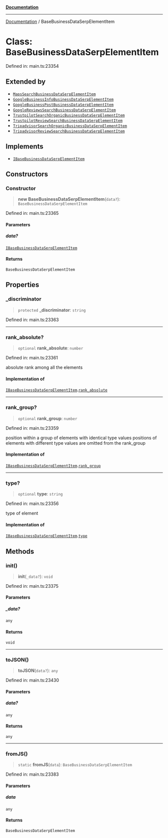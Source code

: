 [**Documentation**](../README.md)

***

[Documentation](../README.md) / BaseBusinessDataSerpElementItem

# Class: BaseBusinessDataSerpElementItem

Defined in: main.ts:23354

## Extended by

- [`MapsSearchBusinessDataSerpElementItem`](MapsSearchBusinessDataSerpElementItem.md)
- [`GoogleBusinessInfoBusinessDataSerpElementItem`](GoogleBusinessInfoBusinessDataSerpElementItem.md)
- [`GoogleBusinessPostBusinessDataSerpElementItem`](GoogleBusinessPostBusinessDataSerpElementItem.md)
- [`GoogleReviewsSearchBusinessDataSerpElementItem`](GoogleReviewsSearchBusinessDataSerpElementItem.md)
- [`TrustpilotSearchOrganicBusinessDataSerpElementItem`](TrustpilotSearchOrganicBusinessDataSerpElementItem.md)
- [`TrustpilotReviewSearchBusinessDataSerpElementItem`](TrustpilotReviewSearchBusinessDataSerpElementItem.md)
- [`TripadvisorSearchOrganicBusinessDataSerpElementItem`](TripadvisorSearchOrganicBusinessDataSerpElementItem.md)
- [`TripadvisorReviewSearchBusinessDataSerpElementItem`](TripadvisorReviewSearchBusinessDataSerpElementItem.md)

## Implements

- [`IBaseBusinessDataSerpElementItem`](../interfaces/IBaseBusinessDataSerpElementItem.md)

## Constructors

### Constructor

> **new BaseBusinessDataSerpElementItem**(`data?`): `BaseBusinessDataSerpElementItem`

Defined in: main.ts:23365

#### Parameters

##### data?

[`IBaseBusinessDataSerpElementItem`](../interfaces/IBaseBusinessDataSerpElementItem.md)

#### Returns

`BaseBusinessDataSerpElementItem`

## Properties

### \_discriminator

> `protected` **\_discriminator**: `string`

Defined in: main.ts:23363

***

### rank\_absolute?

> `optional` **rank\_absolute**: `number`

Defined in: main.ts:23361

absolute rank among all the elements

#### Implementation of

[`IBaseBusinessDataSerpElementItem`](../interfaces/IBaseBusinessDataSerpElementItem.md).[`rank_absolute`](../interfaces/IBaseBusinessDataSerpElementItem.md#rank_absolute)

***

### rank\_group?

> `optional` **rank\_group**: `number`

Defined in: main.ts:23359

position within a group of elements with identical type values
positions of elements with different type values are omitted from the rank_group

#### Implementation of

[`IBaseBusinessDataSerpElementItem`](../interfaces/IBaseBusinessDataSerpElementItem.md).[`rank_group`](../interfaces/IBaseBusinessDataSerpElementItem.md#rank_group)

***

### type?

> `optional` **type**: `string`

Defined in: main.ts:23356

type of element

#### Implementation of

[`IBaseBusinessDataSerpElementItem`](../interfaces/IBaseBusinessDataSerpElementItem.md).[`type`](../interfaces/IBaseBusinessDataSerpElementItem.md#type)

## Methods

### init()

> **init**(`_data?`): `void`

Defined in: main.ts:23375

#### Parameters

##### \_data?

`any`

#### Returns

`void`

***

### toJSON()

> **toJSON**(`data?`): `any`

Defined in: main.ts:23430

#### Parameters

##### data?

`any`

#### Returns

`any`

***

### fromJS()

> `static` **fromJS**(`data`): `BaseBusinessDataSerpElementItem`

Defined in: main.ts:23383

#### Parameters

##### data

`any`

#### Returns

`BaseBusinessDataSerpElementItem`
